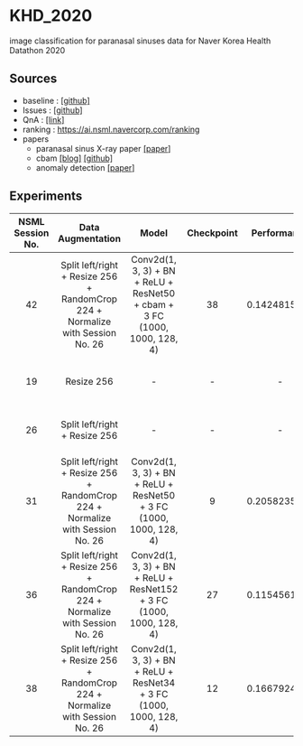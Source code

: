 # KHD_2020
image classification for paranasal sinuses data for Naver Korea Health Datathon 2020

## Sources
- baseline : [[github]](https://github.com/KYBiMIL/KHD_2020/tree/master/pytorch)
- Issues : [[github]](https://github.com/Korea-Health-Datathon/KHD2020)
- QnA : [[link]](https://app.sli.do/event/th7tsarn/live/questions)
- ranking : https://ai.nsml.navercorp.com/ranking
- papers
  * paranasal sinus X-ray paper [[paper]](https://www.ncbi.nlm.nih.gov/pmc/articles/PMC6629570/pdf/qims-09-06-942.pdf)
  * cbam [[blog]](https://blog.lunit.io/2018/08/30/bam-and-cbam-self-attention-modules-for-cnn/) [[github]](https://github.com/arp95/cbam_cnn_architectures_image_classification/blob/master/notebooks/resnet50_cbam.ipynb)
  * anomaly detection [[paper]](http://s-space.snu.ac.kr/handle/10371/161931)

## Experiments
|NSML Session No.|Data Augmentation|Model|Checkpoint|Performance|Info|
|:-:|:-:|:-:|:-:|:-:|:-:|
|42|Split left/right + Resize 256 + RandomCrop 224 + Normalize with Session No. 26|Conv2d(1, 3, 3) + BN + ReLU + ResNet50 + cbam + 3 FC (1000, 1000, 128, 4)|38|0.1424815478|ratio 0.1, batch 32, Adam lr 1e-5|
|19|Resize 256|-|-|-|Get mean/std of images|
|26|Split left/right + Resize 256|-|-|-|Get mean/std of images|
|31|Split left/right + Resize 256 + RandomCrop 224 + Normalize with Session No. 26|Conv2d(1, 3, 3) + BN + ReLU + ResNet50 + 3 FC (1000, 1000, 128, 4)|9|0.2058235431|ratio 0.1, batch 32, Adam lr 1e-5|
|36|Split left/right + Resize 256 + RandomCrop 224 + Normalize with Session No. 26|Conv2d(1, 3, 3) + BN + ReLU + ResNet152 + 3 FC (1000, 1000, 128, 4)|27|0.1154561488|ratio 0.1, batch 32, Adam lr 1e-5|
|38|Split left/right + Resize 256 + RandomCrop 224 + Normalize with Session No. 26|Conv2d(1, 3, 3) + BN + ReLU + ResNet34 + 3 FC (1000, 1000, 128, 4)|12|0.1667924528|ratio 0.1, batch 32, Adam lr 1e-5|
